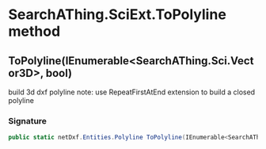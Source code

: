 # SearchAThing.SciExt.ToPolyline method
## ToPolyline(IEnumerable<SearchAThing.Sci.Vector3D>, bool)
build 3d dxf polyline
            note: use RepeatFirstAtEnd extension to build a closed polyline

### Signature
```csharp
public static netDxf.Entities.Polyline ToPolyline(IEnumerable<SearchAThing.Sci.Vector3D> pts, bool isClosed = True)
```
